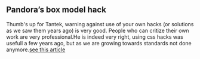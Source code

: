 <article><h2>Pandora&#8217;s box model hack</h2>Thumb's up for Tantek, warning against use of your own hacks (or solutions as we saw them years ago) is very good. People who can critize their own work are very professional.He is indeed very right, using css hacks was usefull a few years ago, but as we are growing towards standards not done anymore.<a href="http://tantek.com/log/2005/11.html#d26t1820">see this article</a></article>